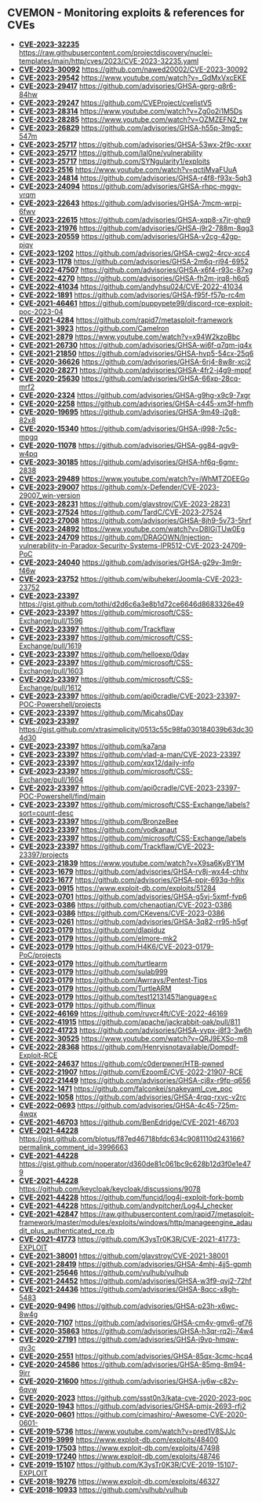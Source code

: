 ## CVEMON - Monitoring exploits & references for CVEs
- **[CVE-2023-32235](https://in.scanfactory.io/cvemon/CVE-2023-32235.html)** https://raw.githubusercontent.com/projectdiscovery/nuclei-templates/main/http/cves/2023/CVE-2023-32235.yaml
- **[CVE-2023-30092](https://in.scanfactory.io/cvemon/CVE-2023-30092.html)** https://github.com/nawed20002/CVE-2023-30092
- **[CVE-2023-29542](https://in.scanfactory.io/cvemon/CVE-2023-29542.html)** https://www.youtube.com/watch?v=_GdMxVxcEKE
- **[CVE-2023-29417](https://in.scanfactory.io/cvemon/CVE-2023-29417.html)** https://github.com/advisories/GHSA-gprg-q8r6-84hw
- **[CVE-2023-29247](https://in.scanfactory.io/cvemon/CVE-2023-29247.html)** https://github.com/CVEProject/cvelistV5
- **[CVE-2023-28314](https://in.scanfactory.io/cvemon/CVE-2023-28314.html)** https://www.youtube.com/watch?v=Zg0o2i1M5Ds
- **[CVE-2023-28285](https://in.scanfactory.io/cvemon/CVE-2023-28285.html)** https://www.youtube.com/watch?v=OZMZEFN2_tw
- **[CVE-2023-26829](https://in.scanfactory.io/cvemon/CVE-2023-26829.html)** https://github.com/advisories/GHSA-h55p-3mg5-547m
- **[CVE-2023-25717](https://in.scanfactory.io/cvemon/CVE-2023-25717.html)** https://github.com/advisories/GHSA-53wx-2f9c-xxxr
- **[CVE-2023-25717](https://in.scanfactory.io/cvemon/CVE-2023-25717.html)** https://github.com/lal0ne/vulnerability
- **[CVE-2023-25717](https://in.scanfactory.io/cvemon/CVE-2023-25717.html)** https://github.com/SYNgularity1/exploits
- **[CVE-2023-2516](https://in.scanfactory.io/cvemon/CVE-2023-2516.html)** https://www.youtube.com/watch?v=qctjMvaFUuA
- **[CVE-2023-24814](https://in.scanfactory.io/cvemon/CVE-2023-24814.html)** https://github.com/advisories/GHSA-r4f8-f93x-5qh3
- **[CVE-2023-24094](https://in.scanfactory.io/cvemon/CVE-2023-24094.html)** https://github.com/advisories/GHSA-rhpc-mggv-vrqm
- **[CVE-2023-22643](https://in.scanfactory.io/cvemon/CVE-2023-22643.html)** https://github.com/advisories/GHSA-7mcm-wrpj-6fwv
- **[CVE-2023-22615](https://in.scanfactory.io/cvemon/CVE-2023-22615.html)** https://github.com/advisories/GHSA-xqp8-x7jr-ghp9
- **[CVE-2023-21976](https://in.scanfactory.io/cvemon/CVE-2023-21976.html)** https://github.com/advisories/GHSA-j9r2-788m-8qg3
- **[CVE-2023-20559](https://in.scanfactory.io/cvemon/CVE-2023-20559.html)** https://github.com/advisories/GHSA-v2cg-42gp-pjqv
- **[CVE-2023-1202](https://in.scanfactory.io/cvemon/CVE-2023-1202.html)** https://github.com/advisories/GHSA-cwg2-4rcv-xcc4
- **[CVE-2023-1178](https://in.scanfactory.io/cvemon/CVE-2023-1178.html)** https://github.com/advisories/GHSA-2m6q-rj94-6952
- **[CVE-2022-47507](https://in.scanfactory.io/cvemon/CVE-2022-47507.html)** https://github.com/advisories/GHSA-x6f4-r93c-87xg
- **[CVE-2022-4270](https://in.scanfactory.io/cvemon/CVE-2022-4270.html)** https://github.com/advisories/GHSA-fh2m-jrq8-h6q5
- **[CVE-2022-41034](https://in.scanfactory.io/cvemon/CVE-2022-41034.html)** https://github.com/andyhsu024/CVE-2022-41034
- **[CVE-2022-1891](https://in.scanfactory.io/cvemon/CVE-2022-1891.html)** https://github.com/advisories/GHSA-f95f-f57p-rc4m
- **[CVE-2021-46461](https://in.scanfactory.io/cvemon/CVE-2021-46461.html)** https://github.com/puppypete99/discord-rce-exploit-poc-2023-04
- **[CVE-2021-4284](https://in.scanfactory.io/cvemon/CVE-2021-4284.html)** https://github.com/rapid7/metasploit-framework
- **[CVE-2021-3923](https://in.scanfactory.io/cvemon/CVE-2021-3923.html)** https://github.com/Camelron
- **[CVE-2021-2879](https://in.scanfactory.io/cvemon/CVE-2021-2879.html)** https://www.youtube.com/watch?v=x94W2kzoBbc
- **[CVE-2021-26730](https://in.scanfactory.io/cvemon/CVE-2021-26730.html)** https://github.com/advisories/GHSA-wj6f-q7qm-jq4x
- **[CVE-2021-21850](https://in.scanfactory.io/cvemon/CVE-2021-21850.html)** https://github.com/advisories/GHSA-hvp5-54cx-25q6
- **[CVE-2020-36626](https://in.scanfactory.io/cvemon/CVE-2020-36626.html)** https://github.com/advisories/GHSA-6rj4-8w8r-xcj2
- **[CVE-2020-28271](https://in.scanfactory.io/cvemon/CVE-2020-28271.html)** https://github.com/advisories/GHSA-4fr2-j4g9-mppf
- **[CVE-2020-25630](https://in.scanfactory.io/cvemon/CVE-2020-25630.html)** https://github.com/advisories/GHSA-66xp-28cq-mrf2
- **[CVE-2020-2324](https://in.scanfactory.io/cvemon/CVE-2020-2324.html)** https://github.com/advisories/GHSA-g9hg-x9c9-7xgr
- **[CVE-2020-2258](https://in.scanfactory.io/cvemon/CVE-2020-2258.html)** https://github.com/advisories/GHSA-c445-xm3f-hmfh
- **[CVE-2020-19695](https://in.scanfactory.io/cvemon/CVE-2020-19695.html)** https://github.com/advisories/GHSA-9m49-j2g8-82x8
- **[CVE-2020-15340](https://in.scanfactory.io/cvemon/CVE-2020-15340.html)** https://github.com/advisories/GHSA-j998-7c5c-mpgq
- **[CVE-2020-11078](https://in.scanfactory.io/cvemon/CVE-2020-11078.html)** https://github.com/advisories/GHSA-gg84-qgv9-w4pq
- **[CVE-2023-30185](https://in.scanfactory.io/cvemon/CVE-2023-30185.html)** https://github.com/advisories/GHSA-hf6q-6gmr-2838
- **[CVE-2023-29489](https://in.scanfactory.io/cvemon/CVE-2023-29489.html)** https://www.youtube.com/watch?v=iWhMTZOEEGo
- **[CVE-2023-29007](https://in.scanfactory.io/cvemon/CVE-2023-29007.html)** https://github.com/x-Defender/CVE-2023-29007_win-version
- **[CVE-2023-28231](https://in.scanfactory.io/cvemon/CVE-2023-28231.html)** https://github.com/glavstroy/CVE-2023-28231
- **[CVE-2023-27524](https://in.scanfactory.io/cvemon/CVE-2023-27524.html)** https://github.com/TardC/CVE-2023-27524
- **[CVE-2023-27008](https://in.scanfactory.io/cvemon/CVE-2023-27008.html)** https://github.com/advisories/GHSA-8jh9-5v73-5hrf
- **[CVE-2023-24892](https://in.scanfactory.io/cvemon/CVE-2023-24892.html)** https://www.youtube.com/watch?v=D8IGjTUw0Eg
- **[CVE-2023-24709](https://in.scanfactory.io/cvemon/CVE-2023-24709.html)** https://github.com/DRAGOWN/Injection-vulnerability-in-Paradox-Security-Systems-IPR512-CVE-2023-24709-PoC
- **[CVE-2023-24040](https://in.scanfactory.io/cvemon/CVE-2023-24040.html)** https://github.com/advisories/GHSA-g29v-3m9r-f46w
- **[CVE-2023-23752](https://in.scanfactory.io/cvemon/CVE-2023-23752.html)** https://github.com/wibuheker/Joomla-CVE-2023-23752
- **[CVE-2023-23397](https://in.scanfactory.io/cvemon/CVE-2023-23397.html)** https://gist.github.com/tothi/d2d6c6a3e8b1d72ce6646d8683326e49
- **[CVE-2023-23397](https://in.scanfactory.io/cvemon/CVE-2023-23397.html)** https://github.com/microsoft/CSS-Exchange/pull/1596
- **[CVE-2023-23397](https://in.scanfactory.io/cvemon/CVE-2023-23397.html)** https://github.com/Trackflaw
- **[CVE-2023-23397](https://in.scanfactory.io/cvemon/CVE-2023-23397.html)** https://github.com/microsoft/CSS-Exchange/pull/1619
- **[CVE-2023-23397](https://in.scanfactory.io/cvemon/CVE-2023-23397.html)** https://github.com/helloexp/0day
- **[CVE-2023-23397](https://in.scanfactory.io/cvemon/CVE-2023-23397.html)** https://github.com/microsoft/CSS-Exchange/pull/1603
- **[CVE-2023-23397](https://in.scanfactory.io/cvemon/CVE-2023-23397.html)** https://github.com/microsoft/CSS-Exchange/pull/1612
- **[CVE-2023-23397](https://in.scanfactory.io/cvemon/CVE-2023-23397.html)** https://github.com/api0cradle/CVE-2023-23397-POC-Powershell/projects
- **[CVE-2023-23397](https://in.scanfactory.io/cvemon/CVE-2023-23397.html)** https://github.com/Micahs0Day
- **[CVE-2023-23397](https://in.scanfactory.io/cvemon/CVE-2023-23397.html)** https://gist.github.com/xtrasimplicity/0513c55c98fa030184039b63dc304d30
- **[CVE-2023-23397](https://in.scanfactory.io/cvemon/CVE-2023-23397.html)** https://github.com/ka7ana
- **[CVE-2023-23397](https://in.scanfactory.io/cvemon/CVE-2023-23397.html)** https://github.com/vlad-a-man/CVE-2023-23397
- **[CVE-2023-23397](https://in.scanfactory.io/cvemon/CVE-2023-23397.html)** https://github.com/xqx12/daily-info
- **[CVE-2023-23397](https://in.scanfactory.io/cvemon/CVE-2023-23397.html)** https://github.com/microsoft/CSS-Exchange/pull/1604
- **[CVE-2023-23397](https://in.scanfactory.io/cvemon/CVE-2023-23397.html)** https://github.com/api0cradle/CVE-2023-23397-POC-Powershell/find/main
- **[CVE-2023-23397](https://in.scanfactory.io/cvemon/CVE-2023-23397.html)** https://github.com/microsoft/CSS-Exchange/labels?sort=count-desc
- **[CVE-2023-23397](https://in.scanfactory.io/cvemon/CVE-2023-23397.html)** https://github.com/BronzeBee
- **[CVE-2023-23397](https://in.scanfactory.io/cvemon/CVE-2023-23397.html)** https://github.com/vodkanaut
- **[CVE-2023-23397](https://in.scanfactory.io/cvemon/CVE-2023-23397.html)** https://github.com/microsoft/CSS-Exchange/labels
- **[CVE-2023-23397](https://in.scanfactory.io/cvemon/CVE-2023-23397.html)** https://github.com/Trackflaw/CVE-2023-23397/projects
- **[CVE-2023-21839](https://in.scanfactory.io/cvemon/CVE-2023-21839.html)** https://www.youtube.com/watch?v=X9sa6KyBY1M
- **[CVE-2023-1679](https://in.scanfactory.io/cvemon/CVE-2023-1679.html)** https://github.com/advisories/GHSA-rv8j-wx44-chhv
- **[CVE-2023-1677](https://in.scanfactory.io/cvemon/CVE-2023-1677.html)** https://github.com/advisories/GHSA-ppjr-693q-h9jx
- **[CVE-2023-0915](https://in.scanfactory.io/cvemon/CVE-2023-0915.html)** https://www.exploit-db.com/exploits/51284
- **[CVE-2023-0701](https://in.scanfactory.io/cvemon/CVE-2023-0701.html)** https://github.com/advisories/GHSA-g5vj-5xmf-fvp6
- **[CVE-2023-0386](https://in.scanfactory.io/cvemon/CVE-2023-0386.html)** https://github.com/chenaotian/CVE-2023-0386
- **[CVE-2023-0386](https://in.scanfactory.io/cvemon/CVE-2023-0386.html)** https://github.com/CKevens/CVE-2023-0386
- **[CVE-2023-0261](https://in.scanfactory.io/cvemon/CVE-2023-0261.html)** https://github.com/advisories/GHSA-3q82-rr95-h5gf
- **[CVE-2023-0179](https://in.scanfactory.io/cvemon/CVE-2023-0179.html)** https://github.com/dlapiduz
- **[CVE-2023-0179](https://in.scanfactory.io/cvemon/CVE-2023-0179.html)** https://github.com/elmore-mk2
- **[CVE-2023-0179](https://in.scanfactory.io/cvemon/CVE-2023-0179.html)** https://github.com/H4K6/CVE-2023-0179-PoC/projects
- **[CVE-2023-0179](https://in.scanfactory.io/cvemon/CVE-2023-0179.html)** https://github.com/turtlearm
- **[CVE-2023-0179](https://in.scanfactory.io/cvemon/CVE-2023-0179.html)** https://github.com/sulab999
- **[CVE-2023-0179](https://in.scanfactory.io/cvemon/CVE-2023-0179.html)** https://github.com/Awrrays/Pentest-Tips
- **[CVE-2023-0179](https://in.scanfactory.io/cvemon/CVE-2023-0179.html)** https://github.com/TurtleARM
- **[CVE-2023-0179](https://in.scanfactory.io/cvemon/CVE-2023-0179.html)** https://github.com/test1213145?language=c
- **[CVE-2023-0179](https://in.scanfactory.io/cvemon/CVE-2023-0179.html)** https://github.com/flinux
- **[CVE-2022-46169](https://in.scanfactory.io/cvemon/CVE-2022-46169.html)** https://github.com/ruycr4ft/CVE-2022-46169
- **[CVE-2022-41915](https://in.scanfactory.io/cvemon/CVE-2022-41915.html)** https://github.com/apache/jackrabbit-oak/pull/811
- **[CVE-2022-41723](https://in.scanfactory.io/cvemon/CVE-2022-41723.html)** https://github.com/advisories/GHSA-vvpx-j8f3-3w6h
- **[CVE-2022-30525](https://in.scanfactory.io/cvemon/CVE-2022-30525.html)** https://www.youtube.com/watch?v=QRJ9EXSo-m8
- **[CVE-2022-28368](https://in.scanfactory.io/cvemon/CVE-2022-28368.html)** https://github.com/Henryisnotavailable/Dompdf-Exploit-RCE
- **[CVE-2022-24637](https://in.scanfactory.io/cvemon/CVE-2022-24637.html)** https://github.com/c0derpwner/HTB-pwned
- **[CVE-2022-21907](https://in.scanfactory.io/cvemon/CVE-2022-21907.html)** https://github.com/EzoomE/CVE-2022-21907-RCE
- **[CVE-2022-21449](https://in.scanfactory.io/cvemon/CVE-2022-21449.html)** https://github.com/advisories/GHSA-cj8x-r9fp-q656
- **[CVE-2022-1471](https://in.scanfactory.io/cvemon/CVE-2022-1471.html)** https://github.com/falconkei/snakeyaml_cve_poc
- **[CVE-2022-1058](https://in.scanfactory.io/cvemon/CVE-2022-1058.html)** https://github.com/advisories/GHSA-4rqq-rxvc-v2rc
- **[CVE-2022-0693](https://in.scanfactory.io/cvemon/CVE-2022-0693.html)** https://github.com/advisories/GHSA-4c45-725m-4wqx
- **[CVE-2021-46703](https://in.scanfactory.io/cvemon/CVE-2021-46703.html)** https://github.com/BenEdridge/CVE-2021-46703
- **[CVE-2021-44228](https://in.scanfactory.io/cvemon/CVE-2021-44228.html)** https://gist.github.com/blotus/f87ed46718bfdc634c9081110d243166?permalink_comment_id=3996663
- **[CVE-2021-44228](https://in.scanfactory.io/cvemon/CVE-2021-44228.html)** https://gist.github.com/noperator/d360de81c061bc9c628b12d3f0e1e479
- **[CVE-2021-44228](https://in.scanfactory.io/cvemon/CVE-2021-44228.html)** https://github.com/keycloak/keycloak/discussions/9078
- **[CVE-2021-44228](https://in.scanfactory.io/cvemon/CVE-2021-44228.html)** https://github.com/funcid/log4j-exploit-fork-bomb
- **[CVE-2021-44228](https://in.scanfactory.io/cvemon/CVE-2021-44228.html)** https://github.com/andypitcher/Log4J_checker
- **[CVE-2021-42847](https://in.scanfactory.io/cvemon/CVE-2021-42847.html)** https://raw.githubusercontent.com/rapid7/metasploit-framework/master/modules/exploits/windows/http/manageengine_adaudit_plus_authenticated_rce.rb
- **[CVE-2021-41773](https://in.scanfactory.io/cvemon/CVE-2021-41773.html)** https://github.com/K3ysTr0K3R/CVE-2021-41773-EXPLOIT
- **[CVE-2021-38001](https://in.scanfactory.io/cvemon/CVE-2021-38001.html)** https://github.com/glavstroy/CVE-2021-38001
- **[CVE-2021-28419](https://in.scanfactory.io/cvemon/CVE-2021-28419.html)** https://github.com/advisories/GHSA-4mhj-4jj5-gpmh
- **[CVE-2021-25646](https://in.scanfactory.io/cvemon/CVE-2021-25646.html)** https://github.com/vulhub/vulhub
- **[CVE-2021-24452](https://in.scanfactory.io/cvemon/CVE-2021-24452.html)** https://github.com/advisories/GHSA-w3f9-qvj2-72hf
- **[CVE-2021-24436](https://in.scanfactory.io/cvemon/CVE-2021-24436.html)** https://github.com/advisories/GHSA-8qcc-x8gh-5483
- **[CVE-2020-9496](https://in.scanfactory.io/cvemon/CVE-2020-9496.html)** https://github.com/advisories/GHSA-p23h-x6wc-8w4g
- **[CVE-2020-7107](https://in.scanfactory.io/cvemon/CVE-2020-7107.html)** https://github.com/advisories/GHSA-cm4v-gmv6-gf76
- **[CVE-2020-35863](https://in.scanfactory.io/cvemon/CVE-2020-35863.html)** https://github.com/advisories/GHSA-h3qr-rq2j-74w4
- **[CVE-2020-27191](https://in.scanfactory.io/cvemon/CVE-2020-27191.html)** https://github.com/advisories/GHSA-j9vp-hmqw-qv3c
- **[CVE-2020-2551](https://in.scanfactory.io/cvemon/CVE-2020-2551.html)** https://github.com/advisories/GHSA-85qx-3cmc-hcq4
- **[CVE-2020-24586](https://in.scanfactory.io/cvemon/CVE-2020-24586.html)** https://github.com/advisories/GHSA-85mg-8m94-9jrr
- **[CVE-2020-21600](https://in.scanfactory.io/cvemon/CVE-2020-21600.html)** https://github.com/advisories/GHSA-jv6w-c82v-6qvw
- **[CVE-2020-2023](https://in.scanfactory.io/cvemon/CVE-2020-2023.html)** https://github.com/ssst0n3/kata-cve-2020-2023-poc
- **[CVE-2020-1943](https://in.scanfactory.io/cvemon/CVE-2020-1943.html)** https://github.com/advisories/GHSA-pmjx-2693-rfj2
- **[CVE-2020-0601](https://in.scanfactory.io/cvemon/CVE-2020-0601.html)** https://github.com/cimashiro/-Awesome-CVE-2020-0601-
- **[CVE-2019-5736](https://in.scanfactory.io/cvemon/CVE-2019-5736.html)** https://www.youtube.com/watch?v=pred1V8SJJc
- **[CVE-2019-3999](https://in.scanfactory.io/cvemon/CVE-2019-3999.html)** https://www.exploit-db.com/exploits/48400
- **[CVE-2019-17503](https://in.scanfactory.io/cvemon/CVE-2019-17503.html)** https://www.exploit-db.com/exploits/47498
- **[CVE-2019-17240](https://in.scanfactory.io/cvemon/CVE-2019-17240.html)** https://www.exploit-db.com/exploits/48746
- **[CVE-2019-15107](https://in.scanfactory.io/cvemon/CVE-2019-15107.html)** https://github.com/K3ysTr0K3R/CVE-2019-15107-EXPLOIT
- **[CVE-2018-19276](https://in.scanfactory.io/cvemon/CVE-2018-19276.html)** https://www.exploit-db.com/exploits/46327
- **[CVE-2018-10933](https://in.scanfactory.io/cvemon/CVE-2018-10933.html)** https://github.com/vulhub/vulhub

